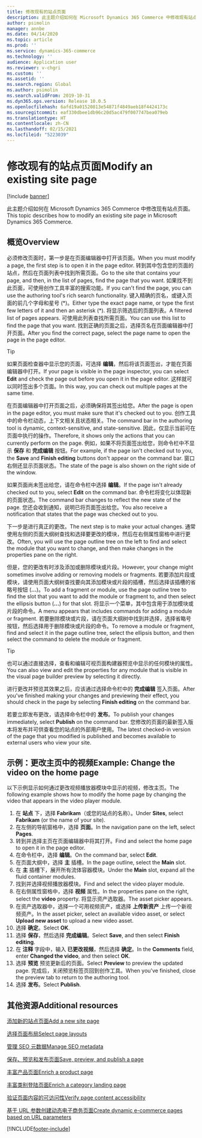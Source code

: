```yaml
---
title: 修改现有的站点页面
description: 此主题介绍如何在 Microsoft Dynamics 365 Commerce 中修改现有站点页面。
author: psimolin
manager: annbe
ms.date: 04/14/2020
ms.topic: article
ms.prod: ''
ms.service: dynamics-365-commerce
ms.technology: ''
audience: Application user
ms.reviewer: v-chgri
ms.custom: ''
ms.assetid: ''
ms.search.region: Global
ms.author: psimolin
ms.search.validFrom: 2019-10-31
ms.dyn365.ops.version: Release 10.0.5
ms.openlocfilehash: 6afd19a01520813e54871f4849aeb18f4424173c
ms.sourcegitcommit: eaf330dbee1db96c20d5ac479f007747bea079eb
ms.translationtype: HT
ms.contentlocale: zh-CN
ms.lasthandoff: 02/15/2021
ms.locfileid: "5223039"
---
```

# <a name="modify-an-existing-site-page"></a><span data-ttu-id="e03e4-103">修改现有的站点页面</span><span class="sxs-lookup"><span data-stu-id="e03e4-103">Modify an existing site page</span></span>


[!include [banner](includes/banner.md)]

<span data-ttu-id="e03e4-104">此主题介绍如何在 Microsoft Dynamics 365 Commerce 中修改现有站点页面。</span><span class="sxs-lookup"><span data-stu-id="e03e4-104">This topic describes how to modify an existing site page in Microsoft Dynamics 365 Commerce.</span></span>

## <a name="overview"></a><span data-ttu-id="e03e4-105">概览</span><span class="sxs-lookup"><span data-stu-id="e03e4-105">Overview</span></span>

<span data-ttu-id="e03e4-106">必须修改页面时，第一步是在页面编辑器中打开该页面。</span><span class="sxs-lookup"><span data-stu-id="e03e4-106">When you must modify a page, the first step is to open it in the page editor.</span></span> <span data-ttu-id="e03e4-107">转到其中包含您的页面的站点，然后在页面列表中找到所需页面。</span><span class="sxs-lookup"><span data-stu-id="e03e4-107">Go to the site that contains your page, and then, in the list of pages, find the page that you want.</span></span> <span data-ttu-id="e03e4-108">如果找不到此页面，可使用创作工具丰富的搜索功能。</span><span class="sxs-lookup"><span data-stu-id="e03e4-108">If you can't find the page, you can use the authoring tool's rich search functionality.</span></span> <span data-ttu-id="e03e4-109">键入精确的页名，或键入页面的前几个字母和星号 (\*)。</span><span class="sxs-lookup"><span data-stu-id="e03e4-109">Either type the exact page name, or type the first few letters of it and then an asterisk (\*).</span></span> <span data-ttu-id="e03e4-110">将显示筛选后的页面列表。</span><span class="sxs-lookup"><span data-stu-id="e03e4-110">A filtered list of pages appears.</span></span> <span data-ttu-id="e03e4-111">可使用此列表查找所需页面。</span><span class="sxs-lookup"><span data-stu-id="e03e4-111">You can use this list to find the page that you want.</span></span> <span data-ttu-id="e03e4-112">找到正确的页面之后，选择页名在页面编辑器中打开页面。</span><span class="sxs-lookup"><span data-stu-id="e03e4-112">After you find the correct page, select the page name to open the page in the page editor.</span></span>

> [!TIP]
> <span data-ttu-id="e03e4-113">如果页面检查器中显示您的页面，可选择 **编辑**，然后将该页面签出，才能在页面编辑器中打开。</span><span class="sxs-lookup"><span data-stu-id="e03e4-113">If your page is visible in the page inspector, you can select **Edit** and check the page out before you open it in the page editor.</span></span> <span data-ttu-id="e03e4-114">这样就可以同时签出多个页面。</span><span class="sxs-lookup"><span data-stu-id="e03e4-114">In this way, you can check out multiple pages at the same time.</span></span>

<span data-ttu-id="e03e4-115">在页面编辑器中打开页面之后，必须确保将其签出给您。</span><span class="sxs-lookup"><span data-stu-id="e03e4-115">After the page is open in the page editor, you must make sure that it's checked out to you.</span></span> <span data-ttu-id="e03e4-116">创作工具中的命令栏动态，上下文相关且状态相关。</span><span class="sxs-lookup"><span data-stu-id="e03e4-116">The command bar in the authoring tool is dynamic, context-sensitive, and state-sensitive.</span></span> <span data-ttu-id="e03e4-117">因此，仅显示当前可在页面中执行的操作。</span><span class="sxs-lookup"><span data-stu-id="e03e4-117">Therefore, it shows only the actions that you can currently perform on the page.</span></span> <span data-ttu-id="e03e4-118">例如，如果不将页面签出给您，则命令栏中不显示 **保存** 和 **完成编辑** 按钮。</span><span class="sxs-lookup"><span data-stu-id="e03e4-118">For example, if the page isn't checked out to you, the **Save** and **Finish editing** buttons don't appear on the command bar.</span></span> <span data-ttu-id="e03e4-119">窗口右侧还显示页面状态。</span><span class="sxs-lookup"><span data-stu-id="e03e4-119">The state of the page is also shown on the right side of the window.</span></span>

<span data-ttu-id="e03e4-120">如果页面尚未签出给您，请在命令栏中选择 **编辑**。</span><span class="sxs-lookup"><span data-stu-id="e03e4-120">If the page isn't already checked out to you, select **Edit** on the command bar.</span></span> <span data-ttu-id="e03e4-121">命令栏将变化以体现新的页面状态。</span><span class="sxs-lookup"><span data-stu-id="e03e4-121">The command bar changes to reflect the new state of the page.</span></span> <span data-ttu-id="e03e4-122">您还会收到通知，说明已将页面签出给您。</span><span class="sxs-lookup"><span data-stu-id="e03e4-122">You also receive a notification that states that the page was checked out to you.</span></span>

<span data-ttu-id="e03e4-123">下一步是进行真正的更改。</span><span class="sxs-lookup"><span data-stu-id="e03e4-123">The next step is to make your actual changes.</span></span> <span data-ttu-id="e03e4-124">通常使用左侧的页面大纲树查找和选择要更改的模块，然后在右侧属性窗格中进行更改。</span><span class="sxs-lookup"><span data-stu-id="e03e4-124">Often, you will use the page outline tree on the left to find and select the module that you want to change, and then make changes in the properties pane on the right.</span></span> 

<span data-ttu-id="e03e4-125">但是，您的更改有时涉及添加或删除模块或片段。</span><span class="sxs-lookup"><span data-stu-id="e03e4-125">However, your change might sometimes involve adding or removing models or fragments.</span></span> <span data-ttu-id="e03e4-126">若要添加片段或模块，请使用页面大纲树查找要向其添加模块或片段的插槽，然后选择该插槽的省略号按钮 (**...**)。</span><span class="sxs-lookup"><span data-stu-id="e03e4-126">To add a fragment or module, use the page outline tree to find the slot that you want to add the module or fragment to, and then select the ellipsis button (**...**) for that slot.</span></span> <span data-ttu-id="e03e4-127">将显示一个菜单，其中包含用于添加模块或片段的命令。</span><span class="sxs-lookup"><span data-stu-id="e03e4-127">A menu appears that includes commands for adding a module or fragment.</span></span> <span data-ttu-id="e03e4-128">若要删除模块或片段，请在页面大纲树中找到并选择，选择省略号按钮，然后选择用于删除模块或片段的命令。</span><span class="sxs-lookup"><span data-stu-id="e03e4-128">To remove a module or fragment, find and select it in the page outline tree, select the ellipsis button, and then select the command to delete the module or fragment.</span></span>

> [!TIP]
> <span data-ttu-id="e03e4-129">也可以通过直接选择，查看和编辑可视页面构建器预览中显示的任何模块的属性。</span><span class="sxs-lookup"><span data-stu-id="e03e4-129">You can also view and edit the properties for any module that is visible in the visual page builder preview by selecting it directly.</span></span>

<span data-ttu-id="e03e4-130">进行更改并预览其效果之后，应该通过选择命令栏中的 **完成编辑** 签入页面。</span><span class="sxs-lookup"><span data-stu-id="e03e4-130">After you've finished making your changes and previewing their effect, you should check in the page by selecting **Finish editing** on the command bar.</span></span> 

<span data-ttu-id="e03e4-131">若要立即发布更改，请选择命令栏中的 **发布**。</span><span class="sxs-lookup"><span data-stu-id="e03e4-131">To publish your changes immediately, select **Publish** on the command bar.</span></span> <span data-ttu-id="e03e4-132">您修改的页面的最新签入版本将发布并可供查看您的站点的外部用户使用。</span><span class="sxs-lookup"><span data-stu-id="e03e4-132">The latest checked-in version of the page that you modified is published and becomes available to external users who view your site.</span></span> 

## <a name="example-change-the-video-on-the-home-page"></a><span data-ttu-id="e03e4-133">示例：更改主页中的视频</span><span class="sxs-lookup"><span data-stu-id="e03e4-133">Example: Change the video on the home page</span></span>

<span data-ttu-id="e03e4-134">以下示例显示如何通过更改视频播放器模块中显示的视频，修改主页。</span><span class="sxs-lookup"><span data-stu-id="e03e4-134">The following example shows how to modify the home page by changing the video that appears in the video player module.</span></span>

1. <span data-ttu-id="e03e4-135">在 **站点** 下，选择 **Fabrikam**（或您的站点的名称）。</span><span class="sxs-lookup"><span data-stu-id="e03e4-135">Under **Sites**, select **Fabrikam** (or the name of your site).</span></span>
1. <span data-ttu-id="e03e4-136">在左侧的导航窗格中，选择 **页面**。</span><span class="sxs-lookup"><span data-stu-id="e03e4-136">In the navigation pane on the left, select **Pages**.</span></span>
1. <span data-ttu-id="e03e4-137">转到并选择主页在页面编辑器中将其打开。</span><span class="sxs-lookup"><span data-stu-id="e03e4-137">Find and select the home page to open it in the page editor.</span></span>
1. <span data-ttu-id="e03e4-138">在命令栏中，选择 **编辑**。</span><span class="sxs-lookup"><span data-stu-id="e03e4-138">On the command bar, select **Edit**.</span></span>
1. <span data-ttu-id="e03e4-139">在页面大纲中，选择 **主** 插槽。</span><span class="sxs-lookup"><span data-stu-id="e03e4-139">In the page outline, select the **Main** slot.</span></span>
1. <span data-ttu-id="e03e4-140">在 **主** 插槽下，展开所有流体容器模块。</span><span class="sxs-lookup"><span data-stu-id="e03e4-140">Under the **Main** slot, expand all the fluid container modules.</span></span>
1. <span data-ttu-id="e03e4-141">找到并选择视频播放器模块。</span><span class="sxs-lookup"><span data-stu-id="e03e4-141">Find and select the video player module.</span></span>
1. <span data-ttu-id="e03e4-142">在右侧属性窗格中，选择 **视频** 属性。</span><span class="sxs-lookup"><span data-stu-id="e03e4-142">In the properties pane on the right, select the **video** property.</span></span> <span data-ttu-id="e03e4-143">将显示资产选取器。</span><span class="sxs-lookup"><span data-stu-id="e03e4-143">The asset picker appears.</span></span>
1. <span data-ttu-id="e03e4-144">在资产选取器中，选择一个可用视频资产，或选择 **上传新资产** 上传一个新视频资产。</span><span class="sxs-lookup"><span data-stu-id="e03e4-144">In the asset picker, select an available video asset, or select **Upload new asset** to upload a new video asset.</span></span>
1. <span data-ttu-id="e03e4-145">选择 **确定**。</span><span class="sxs-lookup"><span data-stu-id="e03e4-145">Select **OK**.</span></span>
1. <span data-ttu-id="e03e4-146">选择 **保存**，然后选择 **完成编辑**。</span><span class="sxs-lookup"><span data-stu-id="e03e4-146">Select **Save**, and then select **Finish editing**.</span></span>
1. <span data-ttu-id="e03e4-147">在 **注释** 字段中，输入 **已更改视频**，然后选择 **确定**。</span><span class="sxs-lookup"><span data-stu-id="e03e4-147">In the **Comments** field, enter **Changed the video**, and then select **OK**.</span></span>
1. <span data-ttu-id="e03e4-148">选择 **预览** 预览更新后的页面。</span><span class="sxs-lookup"><span data-stu-id="e03e4-148">Select **Preview** to preview the updated page.</span></span> <span data-ttu-id="e03e4-149">完成后，关闭预览标签页回到创作工具。</span><span class="sxs-lookup"><span data-stu-id="e03e4-149">When you've finished, close the preview tab to return to the authoring tool.</span></span>
1. <span data-ttu-id="e03e4-150">选择 **发布**。</span><span class="sxs-lookup"><span data-stu-id="e03e4-150">Select **Publish**.</span></span>

## <a name="additional-resources"></a><span data-ttu-id="e03e4-151">其他资源</span><span class="sxs-lookup"><span data-stu-id="e03e4-151">Additional resources</span></span>

[<span data-ttu-id="e03e4-152">添加新的站点页面</span><span class="sxs-lookup"><span data-stu-id="e03e4-152">Add a new site page</span></span>](add-new-page.md)

[<span data-ttu-id="e03e4-153">选择页面布局</span><span class="sxs-lookup"><span data-stu-id="e03e4-153">Select page layouts</span></span>](select-page-layouts.md)

[<span data-ttu-id="e03e4-154">管理 SEO 元数据</span><span class="sxs-lookup"><span data-stu-id="e03e4-154">Manage SEO metadata</span></span>](manage-seo-metadata.md)

[<span data-ttu-id="e03e4-155">保存、预览和发布页面</span><span class="sxs-lookup"><span data-stu-id="e03e4-155">Save, preview, and publish a page</span></span>](save-preview-publish-page.md)

[<span data-ttu-id="e03e4-156">丰富产品页面</span><span class="sxs-lookup"><span data-stu-id="e03e4-156">Enrich a product page</span></span>](enrich-product-page.md)

[<span data-ttu-id="e03e4-157">丰富类别登陆页面</span><span class="sxs-lookup"><span data-stu-id="e03e4-157">Enrich a category landing page</span></span>](enrich-category-page.md)

[<span data-ttu-id="e03e4-158">验证页面内容的可访问性</span><span class="sxs-lookup"><span data-stu-id="e03e4-158">Verify page content accessibility</span></span>](verify-accessibility.md)

[<span data-ttu-id="e03e4-159">基于 URL 参数创建动态电子商务页面</span><span class="sxs-lookup"><span data-stu-id="e03e4-159">Create dynamic e-commerce pages based on URL parameters</span></span>](create-dynamic-pages.md)


[!INCLUDE[footer-include](../includes/footer-banner.md)]